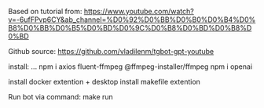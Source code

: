 Based on tutorial from: https://www.youtube.com/watch?v=-6ufFPvp6CY&ab_channel=%D0%92%D0%BB%D0%B0%D0%B4%D0%B8%D0%BB%D0%B5%D0%BD%D0%9C%D0%B8%D0%BD%D0%B8%D0%BD

Github source: https://github.com/vladilenm/tgbot-gpt-youtube

install:
...
npm i axios fluent-ffmpeg @ffmpeg-installer/ffmpeg
npm i openai

install docker extention + desktop
install makefile extention

Run bot via command:
make run
